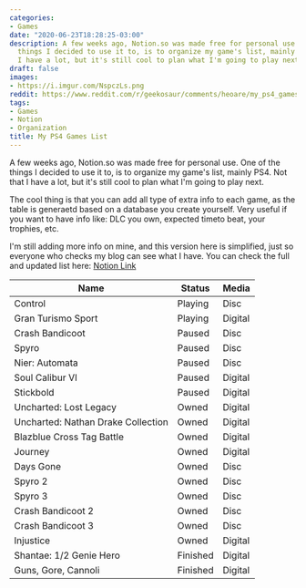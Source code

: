 ```yaml
---
categories:
- Games
date: "2020-06-23T18:28:25-03:00"
description: A few weeks ago, Notion.so was made free for personal use. One of the
  things I decided to use it to, is to organize my game's list, mainly PS4. Not that
  I have a lot, but it's still cool to plan what I'm going to play next.
draft: false
images:
- https://i.imgur.com/NspczLs.png
reddit: https://www.reddit.com/r/geekosaur/comments/heoare/my_ps4_games_list/
tags:
- Games
- Notion
- Organization
title: My PS4 Games List
---
```


A few weeks ago, Notion.so was made free for personal use. One of the things I decided to use it to, is to organize my game's list, mainly PS4. Not that I have a lot, but it's still cool to plan what I'm going to play next.

<!--more-->

The cool thing is that you can add all type of extra info to each game, as the table is generaetd based on a database you create yourself. Very useful if you want to have info like: DLC you own, expected timeto beat, your trophies, etc.

I'm still adding more info on mine, and this version here is simplified, just so everyone who checks my blog can see what I have. You can check the full and updated list here: [Notion Link](//www.notion.so/thiagomgd/58f4b0b0efba4b6593d2e11be3e64d73?v=9650a5d956d9435785e189315c910d6b)

| Name  | Status | Media |
| ----- | ----- | ----- |
| Control | Playing | Disc |
| Gran Turismo Sport | Playing | Digital |
| Crash Bandicoot | Paused | Disc |
| Spyro | Paused | Disc |
| Nier: Automata | Paused | Disc |
| Soul Calibur VI | Paused | Digital |
| Stickbold | Paused | Digital |
| Uncharted: Lost Legacy | Owned | Digital |
| Uncharted: Nathan Drake Collection | Owned | Digital |
| Blazblue Cross Tag Battle | Owned | Digital |
| Journey | Owned | Digital |
| Days Gone | Owned | Disc |
| Spyro 2 | Owned | Disc |
| Spyro 3 | Owned | Disc |
| Crash Bandicoot 2 | Owned | Disc |
| Crash Bandicoot 3 | Owned | Disc |
| Injustice | Owned | Digital |
| Shantae: 1/2 Genie Hero | Finished | Digital |
| Guns, Gore, Cannoli | Finished | Digital |
